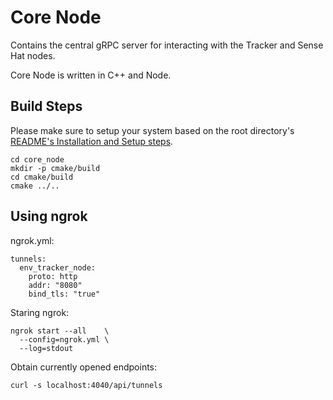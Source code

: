 # Core Node
Contains the central gRPC server for interacting with the Tracker and Sense Hat
nodes.

Core Node is written in C++ and Node.

## Build Steps
Please make sure to setup your system based on the root directory's
[README's Installation and Setup steps](../README.md#installation-and-setup).

```
cd core_node
mkdir -p cmake/build
cd cmake/build
cmake ../..
```

## Using ngrok
ngrok.yml:

```
tunnels:
  env_tracker_node:
    proto: http
    addr: "8080"
    bind_tls: "true"
```

Staring ngrok:

```
ngrok start --all    \
  --config=ngrok.yml \
  --log=stdout
```

Obtain currently opened endpoints:

```
curl -s localhost:4040/api/tunnels
```
